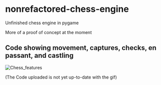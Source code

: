 # nonrefactored-chess-engine
Unfinished chess engine in pygame

More of a proof of concept at the moment

Code showing movement, captures, checks, en passant, and castling
----
![Chess_features](./chess_features.gif)


(The Code uploaded is not yet up-to-date with the gif)

